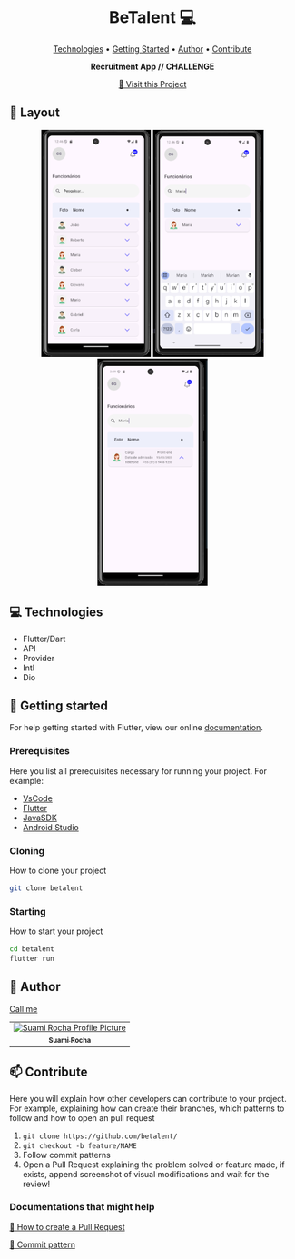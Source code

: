 <h1 align="center" style="font-weight: bold;">BeTalent 💻</h1>

<p align="center">
 <a href="#tech">Technologies</a> • 
 <a href="#started">Getting Started</a> • 
  <a href="#author">Author</a> •
 <a href="#contribute">Contribute</a>
</p>

<p align="center">
    <b>Recruitment App // CHALLENGE</b>
</p>

<p align="center">
     <a href="">📱 Visit this Project</a>
</p>

<h2 id="layout">🎨 Layout</h2>

<p align="center">
    <img src="assets/example1.png" alt="Image Example" height="400px">
    <img src="assets/example2.png" alt="Image Example" height="400px">
    <img src="assets/example3.png" alt="Image Example" height="400px">
</p>

<h2 id="technologies">💻 Technologies</h2>

- Flutter/Dart
- API
- Provider
- Intl
- Dio


<h2 id="started">🚀 Getting started</h2>

For help getting started with Flutter, view our online [documentation](https://flutter.dev/).

<h3>Prerequisites</h3>

Here you list all prerequisites necessary for running your project. For example:
- [VsCode](https://code.visualstudio.com/)
- [Flutter](https://flutter.dev/)
- [JavaSDK](https://www.oracle.com/br/java/technologies/downloads/)
- [Android Studio](https://developer.android.com/studio?hl=pt-br)

<h3>Cloning</h3>

How to clone your project

```bash
git clone betalent
```

<h3>Starting</h3>

How to start your project

```bash
cd betalent
flutter run
```

<h2 id="author">🤝 Author</h2>

[Call me](https://bento.me/suamirochadev)

<table>
  <tr>
    <td align="center">
      <a href="#">
        <img src="https://avatars.githubusercontent.com/suamirochadev" width="100px;" alt="Suami Rocha Profile Picture"/><br>
        <sub>
          <b>Suami Rocha</b>
        </sub>
      </a>
    </td>
  </tr>
</table>

<h2 id="contribute">📫 Contribute</h2>

Here you will explain how other developers can contribute to your project. For example, explaining how can create their branches, which patterns to follow and how to open an pull request

1. `git clone https://github.com/betalent/`
2. `git checkout -b feature/NAME`
3. Follow commit patterns
4. Open a Pull Request explaining the problem solved or feature made, if exists, append screenshot of visual modifications and wait for the review!

<h3>Documentations that might help</h3>

[📝 How to create a Pull Request](https://www.atlassian.com/br/git/tutorials/making-a-pull-request)

[💾 Commit pattern](https://gist.github.com/joshbuchea/6f47e86d2510bce28f8e7f42ae84c716)